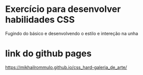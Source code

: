# Exercício para desenvolver habilidades CSS

Fugindo do básico e desenvolvendo o estilo e intereção na unha

# link do github pages

https://mikhailrommulo.github.io/css_hard-galeria_de_arte/
